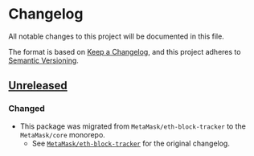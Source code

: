 # Changelog

All notable changes to this project will be documented in this file.

The format is based on [Keep a Changelog](https://keepachangelog.com/en/1.0.0/),
and this project adheres to [Semantic Versioning](https://semver.org/spec/v2.0.0.html).

## [Unreleased]

### Changed

- This package was migrated from `MetaMask/eth-block-tracker` to the
  `MetaMask/core` monorepo.
  - See [`MetaMask/eth-block-tracker`](https://github.com/MetaMask/eth-block-tracker/blob/main/CHANGELOG.md)
    for the original changelog.

[Unreleased]: https://github.com/MetaMask/core/

